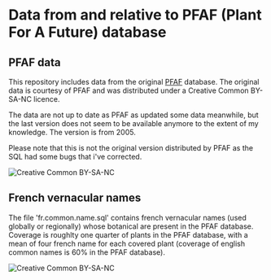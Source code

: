 # Data from and relative to PFAF (Plant For A Future) database


## PFAF data
This repository includes data from the original [PFAF](http://pfaf.org) database. The original data is courtesy of PFAF and was distributed under a Creative Common BY-SA-NC licence. 

The data are not up to date as PFAF as updated some data meanwhile, but the last version does not seem to be available anymore to the extent of my knowledge. The version is from 2005.

Please note that this is not the original version distributed by PFAF as the SQL had some bugs that i've corrected.

![Creative Common BY-SA-NC](https://licensebuttons.net/l/by-nc-sa/3.0/80x15.png)

## French vernacular names

The file 'fr.common.name.sql' contains french vernacular names (used globally or regionally) whose botanical are present in the PFAF database. Coverage is roughlty one quarter of plants in the PFAF database, with a mean of four french name for each covered plant (coverage of english common names is 60% in the PFAF database).

![Creative Common BY-SA-NC](https://licensebuttons.net/l/by-nc-sa/3.0/80x15.png)
